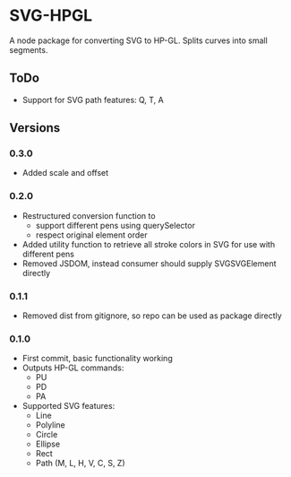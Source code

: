 # SVG-HPGL

A node package for converting SVG to HP-GL. Splits curves into small segments.

## ToDo

-   Support for SVG path features: Q, T, A

## Versions

### 0.3.0

-   Added scale and offset

### 0.2.0

-   Restructured conversion function to
    -   support different pens using querySelector
    -   respect original element order
-   Added utility function to retrieve all stroke colors in SVG for use with different pens
-   Removed JSDOM, instead consumer should supply SVGSVGElement directly

### 0.1.1

-   Removed dist from gitignore, so repo can be used as package directly

### 0.1.0

-   First commit, basic functionality working
-   Outputs HP-GL commands:
    -   PU
    -   PD
    -   PA
-   Supported SVG features:
    -   Line
    -   Polyline
    -   Circle
    -   Ellipse
    -   Rect
    -   Path (M, L, H, V, C, S, Z)
